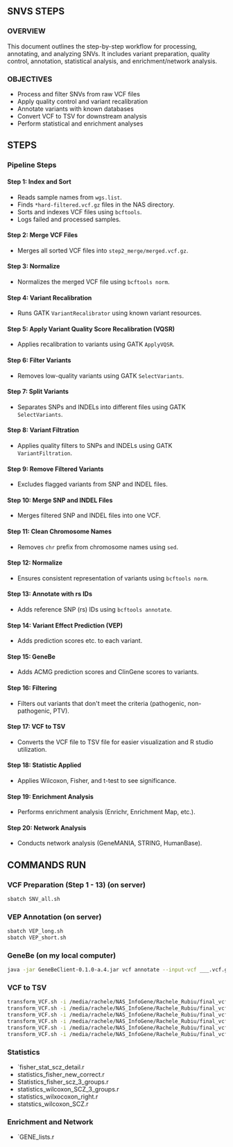 ## SNVS STEPS

### OVERVIEW
This document outlines the step-by-step workflow for processing, annotating, and analyzing SNVs. It includes variant preparation, quality control, annotation, statistical analysis, and enrichment/network analysis.

### OBJECTIVES
- Process and filter SNVs from raw VCF files
- Apply quality control and variant recalibration
- Annotate variants with known databases
- Convert VCF to TSV for downstream analysis
- Perform statistical and enrichment analyses

## STEPS 

### Pipeline Steps

#### Step 1: Index and Sort
- Reads sample names from `wgs.list`.
- Finds `*hard-filtered.vcf.gz` files in the NAS directory.
- Sorts and indexes VCF files using `bcftools`.
- Logs failed and processed samples.

#### Step 2: Merge VCF Files
- Merges all sorted VCF files into `step2_merge/merged.vcf.gz`.

#### Step 3: Normalize
- Normalizes the merged VCF file using `bcftools norm`.

#### Step 4: Variant Recalibration
- Runs GATK `VariantRecalibrator` using known variant resources.

#### Step 5: Apply Variant Quality Score Recalibration (VQSR)
- Applies recalibration to variants using GATK `ApplyVQSR`.

#### Step 6: Filter Variants
- Removes low-quality variants using GATK `SelectVariants`.

#### Step 7: Split Variants
- Separates SNPs and INDELs into different files using GATK `SelectVariants`.

#### Step 8: Variant Filtration
- Applies quality filters to SNPs and INDELs using GATK `VariantFiltration`.

#### Step 9: Remove Filtered Variants
- Excludes flagged variants from SNP and INDEL files.

#### Step 10: Merge SNP and INDEL Files
- Merges filtered SNP and INDEL files into one VCF.

#### Step 11: Clean Chromosome Names
- Removes `chr` prefix from chromosome names using `sed`.

#### Step 12: Normalize
- Ensures consistent representation of variants using `bcftools norm`.

#### Step 13: Annotate with rs IDs
- Adds reference SNP (rs) IDs using `bcftools annotate`.

#### Step 14: Variant Effect Prediction (VEP)
- Adds prediction scores etc. to each variant.

#### Step 15: GeneBe
- Adds ACMG prediction scores and ClinGene scores to variants.

#### Step 16: Filtering
- Filters out variants that don't meet the criteria (pathogenic, non-pathogenic, PTV).

#### Step 17: VCF to TSV
- Converts the VCF file to TSV file for easier visualization and R studio utilization.

#### Step 18: Statistic Applied
- Applies Wilcoxon, Fisher, and t-test to see significance.

#### Step 19: Enrichment Analysis
- Performs enrichment analysis (Enrichr, Enrichment Map, etc.).

#### Step 20: Network Analysis
- Conducts network analysis (GeneMANIA, STRING, HumanBase).






## COMMANDS RUN 

### VCF Preparation (Step 1 - 13) (on server)
```bash
sbatch SNV_all.sh
```

### VEP Annotation (on server)
```bash
sbatch VEP_long.sh
sbatch VEP_short.sh
```

### GeneBe (on my local computer)
```bash
java -jar GeneBeClient-0.1.0-a.4.jar vcf annotate --input-vcf ___.vcf.gz --output-vcf try.vcf --genome hg38 --api-key  --username 
```

### VCF to TSV
```bash
transform_VCF.sh -i /media/rachele/NAS_InfoGene/Rachele_Rubiu/final_vcf_to_csv/pred_PTV_VEP_filtered.vcf.gz
transform_VCF.sh -i /media/rachele/NAS_InfoGene/Rachele_Rubiu/final_vcf_to_csv/pred_PTV_pLI_VEP_filtered.vcf.gz
transform_VCF.sh -i /media/rachele/NAS_InfoGene/Rachele_Rubiu/final_vcf_to_csv/pred_patho_MPC_ALPHAMISSENSE_VEP_filtered.vcf.gz
transform_VCF.sh -i /media/rachele/NAS_InfoGene/Rachele_Rubiu/final_vcf_to_csv/pred_patho_MPC_ALPHAMISSENSE_pLI_VEP_filtered.vcf.gz
transform_VCF.sh -i /media/rachele/NAS_InfoGene/Rachele_Rubiu/final_vcf_to_csv/pred_NON_patho_MPC_VEP_filtered.vcf.gz
transform_VCF.sh -i /media/rachele/NAS_InfoGene/Rachele_Rubiu/final_vcf_to_csv/pred_NON_patho_MPC_pLI_VEP_filtered.vcf.gz
```

### Statistics
- `fisher_stat_scz_detail.r
- statistics_fisher_new_correct.r
- Statistics_fisher_scz_3_groups.r
- statistics_wilcoxon_SCZ_3_groups.r
- statistics_wilxocoxon_right.r
- statstics_wilcoxon_SCZ.r


### Enrichment and Network
- `GENE_lists.r
